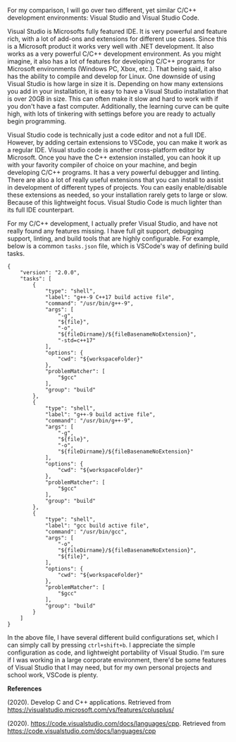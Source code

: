 For my comparison, I will go over two different, yet similar C/C++ development environments: Visual Studio and Visual Studio Code.

Visual Studio is Microsofts fully featured IDE. It is very powerful and feature rich, with a lot of add-ons and extensions for different use cases. Since this is a Microsoft product it works very well with .NET development. It also works as a very powerful C/C++ development environment. As you might imagine, it also has a lot of features for developing C/C++ programs for Microsoft environments (Windows PC, Xbox, etc.). That being said, it also has the ability to compile and develop for Linux. One downside of using Visual Studio is how large in size it is. Depending on how many extensions you add in your installation, it is easy to have a Visual Studio installation that is over 20GB in size. This can often make it slow and hard to work with if you don't have a fast computer. Additionally, the learning curve can be quite high, with lots of tinkering with settings before you are ready to actually begin programming.

Visual Studio code is technically just a code editor and not a full IDE. However, by adding certain extensions to VSCode, you can make it work as a regular IDE. Visual studio code is another cross-platform editor by Microsoft. Once you have the C++ extension installed, you can hook it up with your favority compiler of choice on your machine, and begin developing C/C++ programs. It has a very powerful debugger and linting. There are also a lot of really useful extensions that you can install to assist in development of different types of projects. You can easily enable/disable these extensions as needed, so your installation rarely gets to large or slow. Because of this lightweight focus. Visual Studio Code is much lighter than its full IDE counterpart. 

For my C/C++ development, I actually prefer Visual Studio, and have not really found any features missing. I have full git support, debugging support, linting, and build tools that are highly configurable. For example, below is a common `tasks.json` file, which is VSCode's way of defining build tasks.

```
{
	"version": "2.0.0",
	"tasks": [
		{
			"type": "shell",
			"label": "g++-9 C++17 build active file",
			"command": "/usr/bin/g++-9",
			"args": [
				"-g",
				"${file}",
				"-o",
				"${fileDirname}/${fileBasenameNoExtension}",
				"-std=c++17"
			],
			"options": {
				"cwd": "${workspaceFolder}"
			},
			"problemMatcher": [
				"$gcc"
			],
			"group": "build"
		},
		{
			"type": "shell",
			"label": "g++-9 build active file",
			"command": "/usr/bin/g++-9",
			"args": [
				"-g",
				"${file}",
				"-o",
				"${fileDirname}/${fileBasenameNoExtension}"
			],
			"options": {
				"cwd": "${workspaceFolder}"
			},
			"problemMatcher": [
				"$gcc"
			],
			"group": "build"
		},
		{
			"type": "shell",
			"label": "gcc build active file",
			"command": "/usr/bin/gcc",
			"args": [
				"-o",
				"${fileDirname}/${fileBasenameNoExtension}",
				"${file}",
			],
			"options": {
				"cwd": "${workspaceFolder}"
			},
			"problemMatcher": [
				"$gcc"
			],
			"group": "build"
		}
	]
}
```

In the above file, I have several different build configurations set, which I can simply call by pressing `ctrl+shift+b`. I appreciate the simple configuration as code, and lightweight portability of Visual Studio. I'm sure if I was working in a large corporate environment, there'd be some features of Visual Studio that I may need, but for my own personal projects and school work, VSCode is plenty.

**References**

(2020). Develop C and C++ applications. Retrieved from https://visualstudio.microsoft.com/vs/features/cplusplus/

(2020). https://code.visualstudio.com/docs/languages/cpp. Retrieved from https://code.visualstudio.com/docs/languages/cpp
